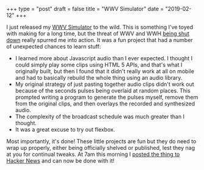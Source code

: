 +++
type = "post"
draft = false
title = "WWV Simulator"
date = "2019-02-12"
+++

I just released my [WWV Simulator](https://wwv.mcodes.org/) to the wild. This is something I've
toyed with making for a long time, but the threat of WWV and WWH
[being shut down](https://www.voanews.com/a/time-may-be-running-out-for-millions-of-clocks/4554376.html)
really spurred me into action. It was a fun project that had a number of unexpected chances to learn stuff:

- I learned more about Javascript audio than I ever expected. I thought I could simply play some clips using HTML 5 APIs, and that's what I originally built, but then I found that it didn't really work at all on mobile and had to basically rebuild the whole
thing using an audio library.
- My original strategy of just pasting together audio clips didn't work out because of the seconds pulses
  being overlaid at random places. This prompted writing a program to generate the pulses myself, remove them
  from the original clips, and then overlays the recorded and synthesized audio.
- The complexity of the broadcast schedule was much greater than I thought.
- It was a great excuse to try out flexbox.

Most importantly, it's done! These little projects are fun but they do need to wrap up properly, either being officially
shelved or published, lest they nag at you for continual tweaks. At 7am this morning I [posted the thing to
Hacker News](https://news.ycombinator.com/item?id=19144003) and can now be done with it!
